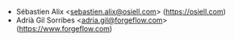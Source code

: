 - Sébastien Alix \<<sebastien.alix@osiell.com>\> (<https://osiell.com>)
- Adrià Gil Sorribes \<<adria.gil@forgeflow.com>\>
  (<https://www.forgeflow.com>)
